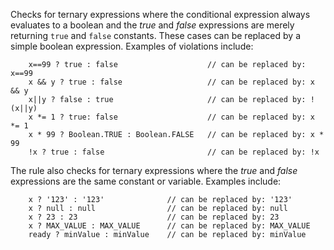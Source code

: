 Checks for ternary expressions where the conditional expression always
evaluates to a boolean and the *true* and *false* expressions are merely
returning `true` and `false` constants. These cases can be replaced by a
simple boolean expression. Examples of violations include:

        x==99 ? true : false                    // can be replaced by: x==99
        x && y ? true : false                   // can be replaced by: x && y
        x||y ? false : true                     // can be replaced by: !(x||y)
        x *= 1 ? true: false                    // can be replaced by: x *= 1
        x * 99 ? Boolean.TRUE : Boolean.FALSE   // can be replaced by: x * 99
        !x ? true : false                       // can be replaced by: !x

The rule also checks for ternary expressions where the *true* and
*false* expressions are the same constant or variable. Examples include:

        x ? '123' : '123'              // can be replaced by: '123'
        x ? null : null                // can be replaced by: null
        x ? 23 : 23                    // can be replaced by: 23
        x ? MAX_VALUE : MAX_VALUE      // can be replaced by: MAX_VALUE
        ready ? minValue : minValue    // can be replaced by: minValue
